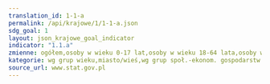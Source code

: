 ```yaml
---
translation_id: 1-1-a
permalink: /api/krajowe/1/1-1-a.json
sdg_goal: 1
layout: json_krajowe_goal_indicator
indicator: "1.1.a"
zmienne: ogółem,osoby w wieku 0-17 lat,osoby w wieku 18-64 lata,osoby w wieku 65 lat i więcej;miasto,wieś;rolnicy,pracujący na własny rachunek,emeryci,renciści;co najwyżej gimnazjalne,zasadnicze zawodowe,średnie,wyższe
kategorie: wg grup wieku,miasto/wieś,wg grup społ.-ekonom. gospodarstw domowych,wg poziomu wykształcenia głowy gospodarstwa domowego
source_url: www.stat.gov.pl
---
```

